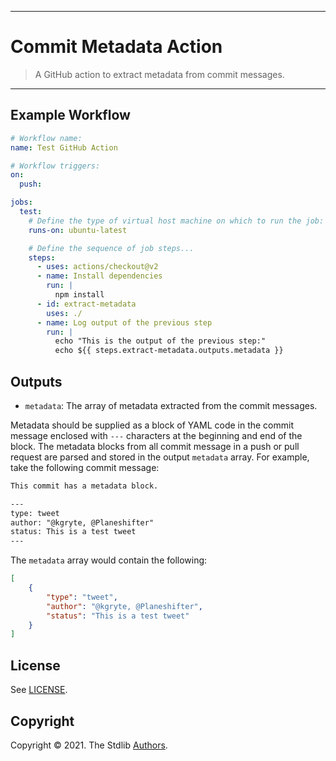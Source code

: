 <!--

@license Apache-2.0

Copyright (c) 2021 The Stdlib Authors.

Licensed under the Apache License, Version 2.0 (the "License");
you may not use this file except in compliance with the License.
You may obtain a copy of the License at

   http://www.apache.org/licenses/LICENSE-2.0

Unless required by applicable law or agreed to in writing, software
distributed under the License is distributed on an "AS IS" BASIS,
WITHOUT WARRANTIES OR CONDITIONS OF ANY KIND, either express or implied.
See the License for the specific language governing permissions and
limitations under the License.

-->

---

# Commit Metadata Action

> A GitHub action to extract metadata from commit messages.

---

## Example Workflow

```yml
# Workflow name:
name: Test GitHub Action

# Workflow triggers:
on:
  push:

jobs:
  test:
    # Define the type of virtual host machine on which to run the job:
    runs-on: ubuntu-latest

    # Define the sequence of job steps...
    steps:
      - uses: actions/checkout@v2
      - name: Install dependencies
        run: |
          npm install
      - id: extract-metadata
        uses: ./
      - name: Log output of the previous step
        run: |
          echo "This is the output of the previous step:"   
          echo ${{ steps.extract-metadata.outputs.metadata }}
```

## Outputs 

  * `metadata`: The array of metadata extracted from the commit messages.

Metadata should be supplied as a block of YAML code in the commit message enclosed with `---` characters at the beginning and end of the block. The metadata blocks from all commit message in a push or pull request are parsed and stored in the output `metadata` array. For example, take the following commit message:

```txt
This commit has a metadata block.

---
type: tweet
author: "@kgryte, @Planeshifter"
status: This is a test tweet
---
```

The `metadata` array would contain the following:

```json
[
    {
        "type": "tweet",
        "author": "@kgryte, @Planeshifter",
        "status": "This is a test tweet"
    }
]
```

## License

See [LICENSE][stdlib-license].


## Copyright

Copyright &copy; 2021. The Stdlib [Authors][stdlib-authors].

<!-- Section for all links. Make sure to keep an empty line after the `section` element and another before the `/section` close. -->

<section class="links">

[stdlib]: https://github.com/stdlib-js/stdlib

[stdlib-authors]: https://github.com/stdlib-js/stdlib/graphs/contributors

[stdlib-license]: https://raw.githubusercontent.com/stdlib-js/assign-issue-on-label-action/master/LICENSE

</section>

<!-- /.links -->
